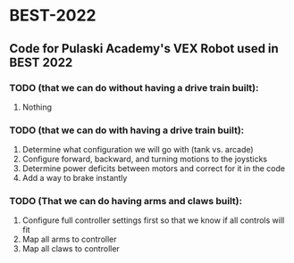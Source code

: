 # BEST-2022
## Code for Pulaski Academy's VEX Robot used in BEST 2022
### TODO (that we can do without having a drive train built):
  1. Nothing
### TODO (that we can do with having a drive train built):
  1. Determine what configuration we will go with (tank vs. arcade)
  2. Configure forward, backward, and turning motions to the joysticks
  3. Determine power deficits between motors and correct for it in the code
  4. Add a way to brake instantly
### TODO (That we can do having arms and claws built):
  1. Configure full controller settings first so that we know if all controls will fit
  2. Map all arms to controller
  3. Map all claws to controller
